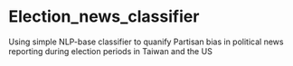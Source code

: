 # Election_news_classifier
Using simple NLP-base classifier to quanify Partisan bias in political news reporting during election periods in Taiwan and the US
